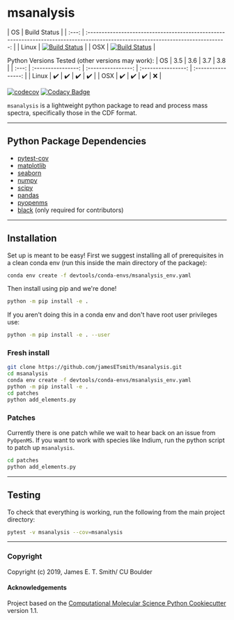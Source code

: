 msanalysis
==============================
[//]: # (Badges)
|  OS   |                                                           Build Status                                                            |
| :---: | :-------------------------------------------------------------------------------------------------------------------------------: |
| Linux | [![Build Status](https://travis-ci.com/jamesETsmith/MSAnalysis.svg?branch=master)](https://travis-ci.com/jamesETsmith/MSAnalysis) |
|  OSX  | [![Build Status](https://travis-ci.com/jamesETsmith/MSAnalysis.svg?branch=master)](https://travis-ci.com/jamesETsmith/MSAnalysis) |

Python Versions Tested (other versions may work):
|  OS   |        3.5         |        3.6         |        3.7         |        3.8         |
| :---: | :----------------: | :----------------: | :----------------: | :----------------: |
| Linux | :heavy_check_mark: | :heavy_check_mark: | :heavy_check_mark: | :heavy_check_mark: |
|  OSX  | :heavy_check_mark: | :heavy_check_mark: | :heavy_check_mark: |        :x:         |

<!-- |  |                                                              Windows                                                              | [![Build status](https://ci.appveyor.com/api/projects/status/onphhkq4828e2jiv/branch/master?svg=true)](https://ci.appveyor.com/project/jamesETsmith/msanalysis/branch/master) | | -->

[![codecov](https://codecov.io/gh/jamesETsmith/msanalysis/branch/master/graph/badge.svg)](https://codecov.io/gh/jamesETsmith/msanalysis)
[![Codacy Badge](https://api.codacy.com/project/badge/Grade/631fe5fec12f40c68a5336645e2ef56f)](https://app.codacy.com/manual/jamesETsmith/msanalysis?utm_source=github.com&utm_medium=referral&utm_content=jamesETsmith/msanalysis&utm_campaign=Badge_Grade_Dashboard)
<!-- [![Maintainability](https://api.codeclimate.com/v1/badges/2163494ecded7e51bb0d/maintainability)](https://codeclimate.com/github/jamesETsmith/msanalysis/maintainability) -->

`msanalysis` is a lightweight python package to read and process mass spectra, specifically those in the CDF format.


---
## Python Package Dependencies

- [pytest-cov](https://docs.pytest.org/en/latest/)
- [matplotlib](https://matplotlib.org/)
- [seaborn](https://seaborn.pydata.org/)
- [numpy](https://numpy.org/)
- [scipy](https://www.scipy.org/)
- [pandas](https://pandas.pydata.org/)
- [pyopenms](https://pyopenms.readthedocs.io/en/latest/)
- [black](https://black.readthedocs.io/en/stable/) (only required for contributors)


---
## Installation

Set up is meant to be easy! First we suggest installing all of prerequisites in a clean conda env (run this inside the main directory of the package):

```bash
conda env create -f devtools/conda-envs/msanalysis_env.yaml
```

Then install using pip and we're done!

```bash
python -m pip install -e .
```

If you aren't doing this in a conda env and don't have root user privileges use:

```bash
python -m pip install -e . --user
```

### Fresh install

```bash
git clone https://github.com/jamesETsmith/msanalysis.git
cd msanalysis
conda env create -f devtools/conda-envs/msanalysis_env.yaml
python -m pip install -e .
cd patches
python add_elements.py
```

### Patches

Currently there is one patch while we wait to hear back on an issue from `PyOpenMS`.
If you want to work with species like Indium, run the python script to patch up `msanalysis`.

```bash
cd patches
python add_elements.py
```

---
## Testing

To check that everything is working, run the following from the main project directory:

```bash
pytest -v msanalysis --cov=msanalysis
```

---
### Copyright

Copyright (c) 2019, James E. T. Smith/ CU Boulder


#### Acknowledgements
 
Project based on the 
[Computational Molecular Science Python Cookiecutter](https://github.com/molssi/cookiecutter-cms) version 1.1.
